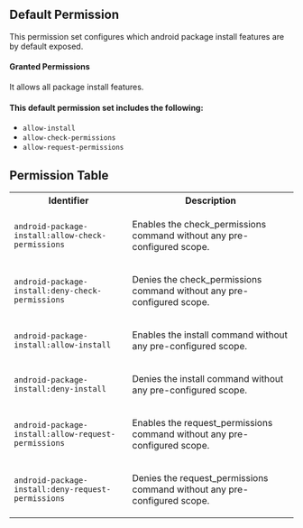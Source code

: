 ## Default Permission

This permission set configures which
android package install features are by default exposed.

#### Granted Permissions

It allows all package install features.



#### This default permission set includes the following:

- `allow-install`
- `allow-check-permissions`
- `allow-request-permissions`

## Permission Table

<table>
<tr>
<th>Identifier</th>
<th>Description</th>
</tr>


<tr>
<td>

`android-package-install:allow-check-permissions`

</td>
<td>

Enables the check_permissions command without any pre-configured scope.

</td>
</tr>

<tr>
<td>

`android-package-install:deny-check-permissions`

</td>
<td>

Denies the check_permissions command without any pre-configured scope.

</td>
</tr>

<tr>
<td>

`android-package-install:allow-install`

</td>
<td>

Enables the install command without any pre-configured scope.

</td>
</tr>

<tr>
<td>

`android-package-install:deny-install`

</td>
<td>

Denies the install command without any pre-configured scope.

</td>
</tr>

<tr>
<td>

`android-package-install:allow-request-permissions`

</td>
<td>

Enables the request_permissions command without any pre-configured scope.

</td>
</tr>

<tr>
<td>

`android-package-install:deny-request-permissions`

</td>
<td>

Denies the request_permissions command without any pre-configured scope.

</td>
</tr>
</table>
